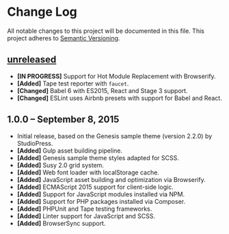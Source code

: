 # Change Log

All notable changes to this project will be documented in this file. This project adheres to [Semantic Versioning](http://semver.org/).

## [unreleased]
- **[IN PROGRESS]** Support for Hot Module Replacement with Browserify.
- **[Added]** Tape test reporter with `faucet`.
- **[Changed]** Babel 6 with ES2015, React and Stage 3 support.
- **[Changed]** ESLint uses Airbnb presets with support for Babel and React.

## 1.0.0 – September 8, 2015
- Initial release, based on the Genesis sample theme (version 2.2.0) by StudioPress.
- **[Added]** Gulp asset building pipeline.
- **[Added]** Genesis sample theme styles adapted for SCSS.
- **[Added]** Susy 2.0 grid system.
- **[Added]** Web font loader with localStorage cache.
- **[Added]** JavaScript asset building and optimization via Browserify.
- **[Added]** ECMAScript 2015 support for client-side logic.
- **[Added]** Support for JavaScript modules installed via NPM.
- **[Added]** Support for PHP packages installed via Composer.
- **[Added]** PHPUnit and Tape testing frameworks.
- **[Added]** Linter support for JavaScript and SCSS.
- **[Added]** BrowserSync support.

[unreleased]: https://github.com/goblindegook/genesis-starter/compare/1.0.0...HEAD
[1.1.0]: https://github.com/goblindegook/genesis-starter/compare/1.0.0...1.1.0
